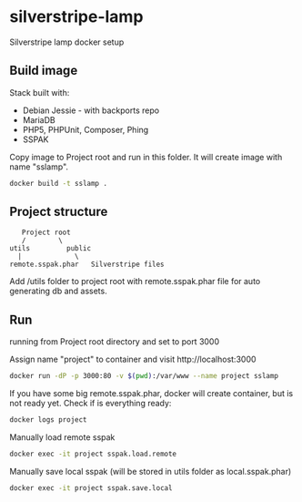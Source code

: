 # silverstripe-lamp
Silverstripe lamp docker setup

## Build image

Stack built with:
- Debian Jessie - with backports repo
- MariaDB
- PHP5, PHPUnit, Composer, Phing
- SSPAK

Copy image to Project root and run in this folder. It will create image with name "sslamp".
```bash
docker build -t sslamp .
```

## Project structure


       Project root
       /      	\
    utils    	  public
      |         	\
    remote.sspak.phar  	Silverstripe files


Add /utils folder to project root with remote.sspak.phar file for auto generating db and assets.

## Run

running from Project root directory and set to port 3000

Assign name "project" to container and visit http://localhost:3000
```bash
docker run -dP -p 3000:80 -v $(pwd):/var/www --name project sslamp
```

If you have some big remote.sspak.phar, docker will create container, but is not ready yet. Check if is everything ready:
```bash
docker logs project
```

Manually load remote sspak
```bash
docker exec -it project sspak.load.remote
```

Manually save local sspak (will be stored in utils folder as local.sspak.phar)
```bash
docker exec -it project sspak.save.local
```
